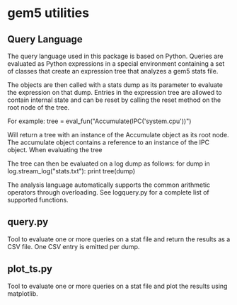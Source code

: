 gem5 utilities
===============


Query Language
--------------
The query language used in this package is based on Python. Queries
are evaluated as Python expressions in a special environment
containing a set of classes that create an expression tree that
analyzes a gem5 stats file.

The objects are then called with a stats dump as its parameter to
evaluate the expression on that dump. Entries in the expression tree
are allowed to contain internal state and can be reset by calling the
reset method on the root node of the tree.

For example:
    tree = eval_fun("Accumulate(IPC('system.cpu'))")

Will return a tree with an instance of the Accumulate object as its
root node. The accumulate object contains a reference to an instance
of the IPC object. When evaluating the tree 

The tree can then be evaluated on a log dump as follows:
    for dump in log.stream_log("stats.txt"):
      print tree(dump)

The analysis language automatically supports the common arithmetic
operators through overloading. See logquery.py for a complete list of
supported functions.

query.py
--------

Tool to evaluate one or more queries on a stat file and return the
results as a CSV file. One CSV entry is emitted per dump.

plot_ts.py
----------

Tool to evaluate one or more queries on a stat file and plot the
results using matplotlib.

